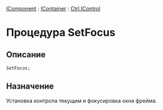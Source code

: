 ﻿---
Link: .Ctrl.IControl.@SetFocus
---

[IComponent](topic:Com.Custom.ComClasses.IComponent.Default) :
[IContainer](topic:Com.Custom.ComClasses.IContainer.Default) :
[Ctrl.IControl](Default)

# Процедура SetFocus

## Описание

    SetFocus;

## Назначение

Установка контрола текущим и фокусировка окна фрейма.